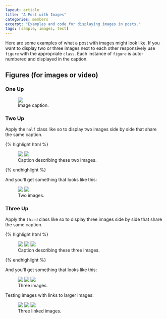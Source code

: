 ```yaml
---
layout: article
title: "A Post with Images"
categories: members
excerpt: "Examples and code for displaying images in posts."
tags: [sample, images, test]
---
```


Here are some examples of what a post with images might look like. If you want to display two or three images next to each other responsively use `figure` with the appropriate `class`. Each instance of `figure` is auto-numbered and displayed in the caption.

## Figures (for images or video)

### One Up

<figure>
	<a href="http://placehold.it/900x450.gif"><img src="http://placehold.it/900x450.gif"></a>
	<figcaption>Image caption.</figcaption>
</figure>

### Two Up

Apply the `half` class like so to display two images side by side that share the same caption.

{% highlight html %}
<figure class="half">
	<img src="{{ site.url }}/images/image-filename-1.jpg">
	<img src="{{ site.url }}/images/image-filename-2.jpg">
	<figcaption>Caption describing these two images.</figcaption>
</figure>
{% endhighlight %}

And you'll get something that looks like this:

<figure class="half">
	<a href="http://placehold.it/1200x600.gif"><img src="http://placehold.it/900x450.gif"></a>
	<a href="http://placehold.it/1200x600.gif"><img src="http://placehold.it/900x450.gif"></a>
	<figcaption>Two images.</figcaption>
</figure>

### Three Up

Apply the `third` class like so to display three images side by side that share the same caption.

{% highlight html %}
<figure class="third">
	<img src="{{ site.url }}/images/image-filename-1.jpg">
	<img src="{{ site.url }}/images/image-filename-2.jpg">
	<img src="{{ site.url }}/images/image-filename-3.jpg">
	<figcaption>Caption describing these three images.</figcaption>
</figure>
{% endhighlight %}

And you'll get something that looks like this:

<figure class="third">
	<img src="http://placehold.it/900x450.gif">
	<img src="http://placehold.it/900x450.gif">
	<img src="http://placehold.it/900x450.gif">
	<figcaption>Three images.</figcaption>
</figure>

Testing images with links to larger images:

<figure class="third">
	<a href="http://placehold.it/1200x600.gif"><img src="http://placehold.it/900x450.gif"></a>
	<a href="http://placehold.it/1200x600.gif"><img src="http://placehold.it/900x450.gif"></a>
	<a href="http://placehold.it/1200x600.gif"><img src="http://placehold.it/900x450.gif"></a>
	<figcaption>Three linked images.</figcaption>
</figure>
